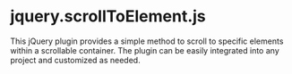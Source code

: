 # jquery.scrollToElement.js
This jQuery plugin provides a simple method to scroll to specific elements within a scrollable container. The plugin can be easily integrated into any project and customized as needed.
